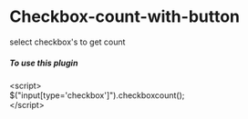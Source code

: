 # Checkbox-count-with-button
select checkbox's to get count

<h5>To use this plugin</h5>
&lt;script&gt;<br>
    $("input[type='checkbox']").checkboxcount();
   <br>
  &lt;/script&gt;
